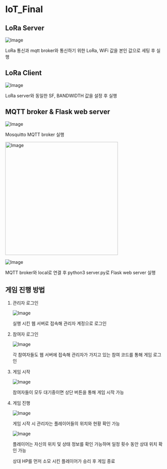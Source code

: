 # IoT_Final

## LoRa Server
![Image](https://github.com/user-attachments/assets/d3926f88-06a9-472a-898d-e6f3db3b1102)

LoRa 통신과 mqtt broker와 통신하기 위한 LoRa, WiFi 값을 본인 값으로 세팅 후 실행

## LoRa Client
![Image](https://github.com/user-attachments/assets/228022cd-0c32-4aea-866d-d068fe9cd015)

LoRa server와 동일한 SF, BANDWIDTH 값을 설정 후 실행

## MQTT broker & Flask web server
![Image](https://github.com/user-attachments/assets/ee69e038-c583-4673-8667-31f0698ceb51)

Mosquitto MQTT broker 실행

<img width="358" alt="Image" src="https://github.com/user-attachments/assets/6988bf4e-ff23-4931-8df9-11ea5f764227" />

![Image](https://github.com/user-attachments/assets/2c99f3b1-e0fb-460b-8082-6d6db981c7fc)

MQTT broker와 local로 연결 후 python3 server.py로 Flask web server 실행

## 게임 진행 방법

1. 관리자 로그인
   
   ![Image](https://github.com/user-attachments/assets/0dcd5a84-9468-4882-aa29-247223c47774)
   
   실행 시킨 웹 서버로 접속해 관리자 계정으로 로그인
2. 참여자 로그인

   ![Image](https://github.com/user-attachments/assets/84d82b2d-59cb-42cb-8242-9bcdfb7ce1ae)

   각 참여자들도 웹 서버에 접속해 관리자가 가지고 있는 참여 코드를 통해 게임 로그인

3. 게임 시작

   ![Image](https://github.com/user-attachments/assets/78abfcc1-9989-48ae-bfff-3621d4c486c0)

   참여자들이 모두 대기중이면 상단 버튼을 통해 게임 시작 가능

4. 게임 진행

   ![Image](https://github.com/user-attachments/assets/d9be3fdd-59b0-4a9b-85b6-4695aaeb3a7a)
   
   게임 시작 시 관리자는 플레이어들의 위치와 현황 확인 가능

   ![Image](https://github.com/user-attachments/assets/9113ee30-30fb-4ce8-9516-a1a77db9dbba)
   
   플레이어는 자신의 위치 및 상태 정보를 확인 가능하며 일정 횟수 동안 상대 위치 확인 가능
   
   상대 HP를 먼저 소모 시킨 플레이어가 승리 후 게임 종료
